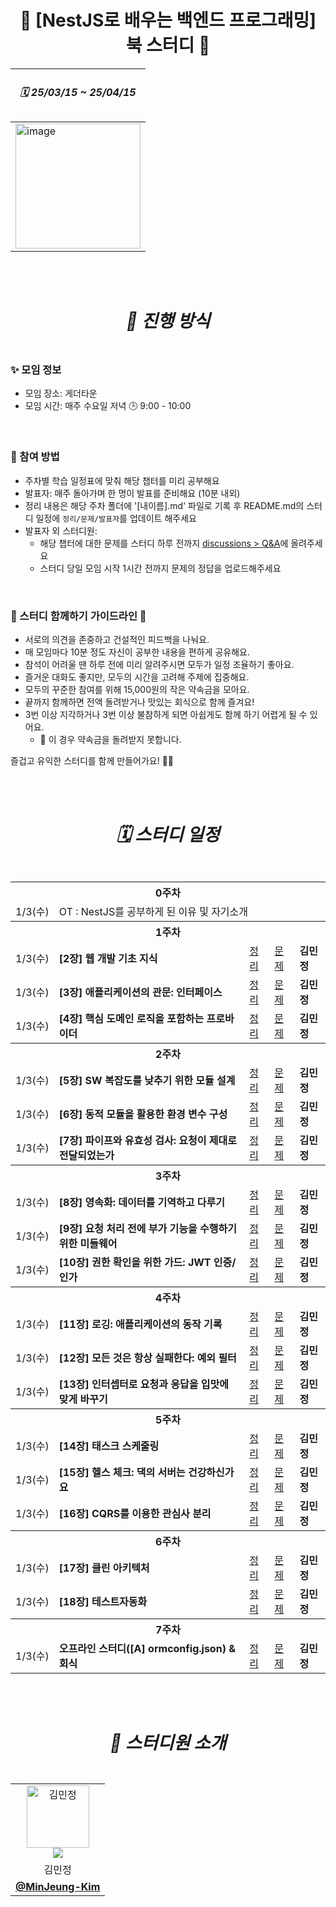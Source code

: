 #  <div align="center"> 📖 [NestJS로 배우는 백엔드 프로그래밍] 북 스터디 📖 </div>

  
<div align="center">
   
| <h5> 🗓️ 25/03/15 ~ 25/04/15 </h5> |
| --- |
| <img width="200" alt="image" src="https://github.com/user-attachments/assets/fe724431-2822-4420-a271-f162f762dca6"/> |

</div>

<br/>
<br/>
 

#  <div align="center"> <h5> 📣 진행 방식 </h5> </div> 
###  ✨ 모임 정보

- 모임 장소: 게더타운 
- 모임 시간: 매주 수요일 저녁 🕒 9:00 - 10:00
 
<br />

###  🚀 참여 방법

- 주차별 학습 일정표에 맞춰 해당 챕터를 미리 공부해요
- 발표자: 매주 돌아가며 한 명이 발표를 준비해요 (10분 내외)
- 정리 내용은 해당 주차 폴더에 '[내이름].md' 파일로 기록 후 README.md의 스터디 일정에 `정리/문제/발표자`를 업데이트 해주세요 
- 발표자 외 스터디원:
    - 해당 챕터에 대한 문제를 스터디 하루 전까지 [discussions > Q&A](https://github.com/orgs/roxie-dev/discussions/categories/q-a)에 올려주세요
    - 스터디 당일 모임 시작 1시간 전까지 문제의 정답을 업로드해주세요  

 
<br />

###  🌱 스터디 함께하기 가이드라인 🌱

- 서로의 의견을 존중하고 건설적인 피드백을 나눠요.  
- 매 모임마다 10분 정도 자신이 공부한 내용을 편하게 공유해요.  
- 참석이 어려울 땐 하루 전에 미리 알려주시면 모두가 일정 조율하기 좋아요.  
- 즐거운 대화도 좋지만, 모두의 시간을 고려해 주제에 집중해요.  
- 모두의 꾸준한 참여를 위해 15,000원의 작은 약속금을 모아요.  
- 끝까지 함께하면 전액 돌려받거나 맛있는 회식으로 함께 즐겨요!
- 3번 이상 지각하거나 3번 이상 불참하게 되면 아쉽게도 함께 하기 어렵게 될 수 있어요.  
  - 🚨 이 경우 약속금을 돌려받지 못합니다.



즐겁고 유익한 스터디를 함께 만들어가요! 💪✨

<br/>
<br/>

#  <div align="center"><h5>🗓️ 스터디 일정 </h5></div>
<div align="center">
   
<table>
  <tr>
    <th colspan="5">0주차</th>
  </tr>
  <tr>
    <td>1/3(수)</td>
    <td  colspan="4">OT :  NestJS를 공부하게 된 이유 및 자기소개</td>
  </tr>
  <tr>
    <th colspan="5">1주차</th>
  </tr>
  <tr>
    <td>1/3(수)</td>
    <td> <b>[2장] 웹 개발 기초 지식</b></td>
    <td><a href="#">정리</a></td>
    <td><a href="#">문제</a></td>
    <td> <b>김민정</b></td> 
  </tr>
   <tr>
    <td>1/3(수)</td>
    <td> <b>[3장] 애플리케이션의 관문: 인터페이스</b></td>
    <td><a href="#">정리</a></td>
    <td><a href="#">문제</a></td>
    <td> <b>김민정</b></td> 
  </tr>
   <tr>
    <td>1/3(수)</td>
    <td> <b>[4장] 핵심 도메인 로직을 포함하는 프로바이더</b></td>
    <td><a href="#">정리</a></td>
    <td><a href="#">문제</a></td>
    <td> <b>김민정</b></td> 
  </tr>
  <tr>
    <th colspan="5">2주차</th>
  </tr> 
   <tr>
    <td>1/3(수)</td>
    <td> <b>[5장] SW 복잡도를 낮추기 위한 모듈 설계</b></td>
    <td><a href="#">정리</a></td>
    <td><a href="#">문제</a></td>
    <td> <b>김민정</b></td> 
  </tr>
  <tr>
    <td>1/3(수)</td>
    <td> <b>[6장] 동적 모듈을 활용한 환경 변수 구성</b></td>
    <td><a href="#">정리</a></td>
    <td><a href="#">문제</a></td>
    <td> <b>김민정</b></td> 
  </tr>
    <tr>
    <td>1/3(수)</td>
    <td> <b>[7장] 파이프와 유효성 검사: 요청이 제대로 전달되었는가</b></td>
    <td><a href="#">정리</a></td>
    <td><a href="#">문제</a></td>
    <td> <b>김민정</b></td> 
  </tr>
  <tr>
    <th colspan="5">3주차</th>
  </tr>
  
   <tr>
    <td>1/3(수)</td>
    <td> <b>[8장] 영속화: 데이터를 기역하고 다루기</b></td>
    <td><a href="#">정리</a></td>
    <td><a href="#">문제</a></td>
    <td> <b>김민정</b></td> 
  </tr>
  <tr>
    <td>1/3(수)</td>
    <td> <b>[9장] 요청 처리 전에 부가 기능을 수행하기 위한 미들웨어</b></td>
    <td><a href="#">정리</a></td>
    <td><a href="#">문제</a></td>
    <td> <b>김민정</b></td> 
  </tr>
   <tr>
    <td>1/3(수)</td>
    <td> <b>[10장] 권한 확인을 위한 가드: JWT 인증/인가</b></td>
    <td><a href="#">정리</a></td>
    <td><a href="#">문제</a></td>
    <td> <b>김민정</b></td> 
  </tr>
   <tr>
    <th colspan="5">4주차</th>
  </tr>
   <tr>
    <td>1/3(수)</td>
    <td> <b>[11장] 로깅: 애플리케이션의 동작 기록</b></td>
    <td><a href="#">정리</a></td>
    <td><a href="#">문제</a></td>
    <td> <b>김민정</b></td> 
  </tr>
   <tr>
    <td>1/3(수)</td>
    <td> <b>[12장] 모든 것은 항상 실패한다: 예외 필터</b></td>
    <td><a href="#">정리</a></td>
    <td><a href="#">문제</a></td>
    <td> <b>김민정</b></td> 
  </tr>
  <tr>
    <td>1/3(수)</td>
    <td> <b>[13장] 인터셉터로 요청과 응답을 입맛에 맞게 바꾸기</b></td>
    <td><a href="#">정리</a></td>
    <td><a href="#">문제</a></td>
    <td> <b>김민정</b></td> 
  </tr>
   <tr>
    <th colspan="5">5주차</th>
  </tr>
   <tr>
    <td>1/3(수)</td>
    <td> <b>[14장] 태스크 스케줄링</b></td>
    <td><a href="#">정리</a></td>
    <td><a href="#">문제</a></td>
    <td> <b>김민정</b></td> 
  </tr>
    <tr>
    <td>1/3(수)</td>
    <td> <b>[15장] 헬스 체크: 댁의 서버는 건강하신가요</b></td>
    <td><a href="#">정리</a></td>
    <td><a href="#">문제</a></td>
    <td> <b>김민정</b></td> 
  </tr>
   <tr>
    <td>1/3(수)</td>
    <td> <b>[16장] CQRS를 이용한 관심사 분리</b></td>
    <td><a href="#">정리</a></td>
    <td><a href="#">문제</a></td>
    <td> <b>김민정</b></td> 
  </tr>
   <tr>
    <th colspan="5">6주차</th>
  </tr>
 <tr>
    <td>1/3(수)</td>
    <td> <b>[17장] 클린 아키텍처</b></td>
    <td><a href="#">정리</a></td>
    <td><a href="#">문제</a></td>
    <td> <b>김민정</b></td> 
  </tr>
   <tr>
    <td>1/3(수)</td>
    <td> <b>[18장] 테스트자동화 </b></td>
    <td><a href="#">정리</a></td>
    <td><a href="#">문제</a></td>
    <td> <b>김민정</b></td> 
  </tr>
  <tr>
    <th colspan="5">7주차</th>
  </tr>
 <tr>
    <td>1/3(수)</td>
    <td> <b> 오프라인 스터디([A] ormconfig.json) & 회식</b></td>
    <td><a href="#">정리</a></td>
    <td><a href="#">문제</a></td>
    <td> <b>김민정</b></td> 
  </tr>  
</table> 
</div>

<br/>
<br/>


#  <div align="center"> <h5> 👋 스터디원 소개 </h5> </div> 

<div align="center">
  <table>
    <tr>
      <td align="center"> 
          <img src="https://avatars.githubusercontent.com/u/79193369?v=4" width="100px;" alt="김민정"/>  
        <br/>
         <img src="https://img.shields.io/badge/출석률-0%2F10-blue?style=flat-square"/>  
      </td>
    </tr>
     <tr>
      <td align="center"> 
         김민정
      </td>
     </tr>
     <tr>
      <td align="center">
       <a href="https://github.com/MinJeung-Kim"> <b>@MinJeung-Kim</b></a> 
      </td>
     </tr>
    
  </table>
